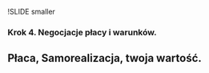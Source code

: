 !SLIDE smaller

### Krok 4. Negocjacje płacy i warunków.  ###
## Płaca, Samorealizacja, twoja wartość. ##

